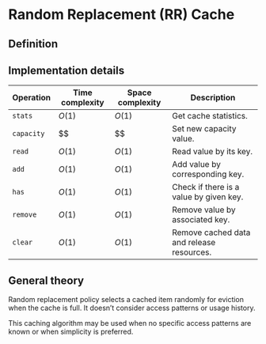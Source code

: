 # Random Replacement (RR) Cache

## Definition

## Implementation details

| Operation  | Time complexity | Space complexity | Description                               |
|------------|-----------------|------------------|-------------------------------------------|
| `stats`    | $O(1)$          | $O(1)$           | Get cache statistics.                     |
| `capacity` | $$              | $$               | Set new capacity value.                   |
| `read`     | $O(1)$          | $O(1)$           | Read value by its key.                    |
| `add`      | $O(1)$          | $O(1)$           | Add value by corresponding key.           |
| `has`      | $O(1)$          | $O(1)$           | Check if there is a value by given key.   |
| `remove`   | $O(1)$          | $O(1)$           | Remove value by associated key.           |
| `clear`    | $O(1)$          | $O(1)$           | Remove cached data and release resources. |

## General theory

Random replacement policy selects a cached item randomly for eviction when the cache is full. It doesn’t consider access patterns or usage history.

This caching algorithm may be used when no specific access patterns are known or when simplicity is preferred.